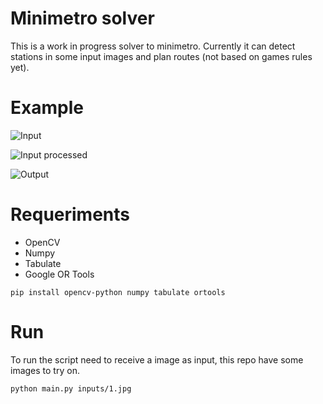 # Minimetro solver

This is a work in progress solver to minimetro. Currently it can detect stations in some input images and plan routes (not based on games rules yet).

# Example

![Input](inputs/1jpg?raw=true "Input")

![Input processed](inputs/proc/1jpg?raw=true "Input processed")

![Output](outputs/1jpg?raw=true "Output")

# Requeriments

- OpenCV
- Numpy
- Tabulate
- Google OR Tools

`pip install opencv-python numpy tabulate ortools`

# Run

To run the script need to receive a image as input, this repo have some images to try on.

`python main.py inputs/1.jpg`
